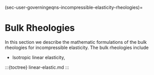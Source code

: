 (sec-user-governingeqns-incompressible-elasticity-rheologies)=
# Bulk Rheologies

In this section we describe the mathematic formulations of the bulk rheologies for incompressible elasticity.
The bulk rheologies include

* Isotropic linear elasticity,

:::{toctree}
linear-elastic.md
:::
